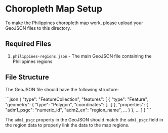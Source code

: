 # Choropleth Map Setup

To make the Philippines choropleth map work, please upload your GeoJSON files to this directory.

## Required Files

1. `philippines-regions.json` - The main GeoJSON file containing the Philippines regions

## File Structure

The GeoJSON file should have the following structure:

\`\`\`json
{
  "type": "FeatureCollection",
  "features": [
    {
      "type": "Feature",
      "geometry": {
        "type": "Polygon",
        "coordinates": [...]
      },
      "properties": {
        "adm1_psgc": "numeric_id",
        "adm2_en": "region_name",
        ...
      }
    },
    ...
  ]
}
\`\`\`

The `adm1_psgc` property in the GeoJSON should match the `adm1_psgc` field in the region data to properly link the data to the map regions.
